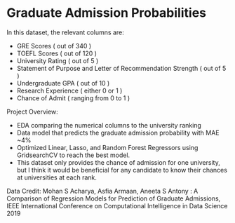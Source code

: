 # Graduate Admission Probabilities

In this dataset, the relevant columns are:
* GRE Scores ( out of 340 )
* TOEFL Scores ( out of 120 )
* University Rating ( out of 5 )
* Statement of Purpose and Letter of Recommendation Strength ( out of 5 )
* Undergraduate GPA ( out of 10 )
* Research Experience ( either 0 or 1 )
* Chance of Admit ( ranging from 0 to 1 )

Project Overview:
* EDA comparing the numerical columns to the university ranking
* Data model that predicts the graduate admission probability with MAE ~4%
* Optimized Linear, Lasso, and Random Forest Regressors using GridsearchCV to reach the best model.
* This dataset only provides the chance of admission for one university, but I think it would be beneficial for any candidate to know their chances at universities at each rank.

Data Credit: Mohan S Acharya, Asfia Armaan, Aneeta S Antony : A Comparison of Regression Models for Prediction of Graduate Admissions, IEEE International Conference on Computational Intelligence in Data Science 2019
